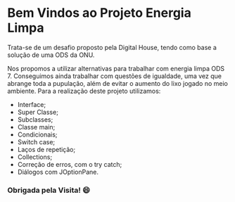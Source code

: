 # Bem Vindos ao Projeto Energia Limpa 

Trata-se de um desafio proposto pela Digital House, tendo como base a solução de uma ODS da ONU.

Nos propomos a utilizar alternativas para trabalhar com energia limpa ODS 7.
Conseguimos ainda trabalhar com questões de igualdade, uma vez que abrange toda a pupulação, além de evitar o aumento do lixo jogado no meio ambiente.
Para a realização deste  projeto utilizamos:
- Interface;
- Super Classe;
- Subclasses;
- Classe main;
- Condicionais;
- Switch case;
- Laços de repetição; 
- Collections;
- Correção de erros, com o try catch;
- Diálogos com JOptionPane.

### Obrigada pela Visita! :smile:
